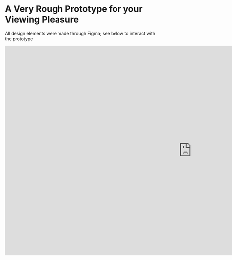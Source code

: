 # A Very Rough Prototype for your Viewing Pleasure
All design elements were made through Figma; see below to interact with the prototype

<iframe style="border: 1px solid rgba(0, 0, 0, 0.1);" width="1200" height="675" src="https://www.figma.com/embed?embed_host=share&url=https%3A%2F%2Fwww.figma.com%2Fproto%2F4jjPU8NDt9CqeMtQ1IZfoP%2FPomo-Timer-Brainstorming-Frames%3Fnode-id%3D293%253A1362%26viewport%3D1710%252C970%252C0.25%26scaling%3Dcontain" allowfullscreen></iframe>
